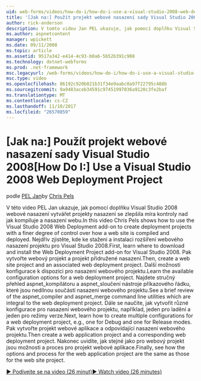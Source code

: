 ```yaml
---
uid: web-forms/videos/how-do-i/how-do-i-use-a-visual-studio-2008-web-deployment-project
title: '[Jak na:] Použít projekt webové nasazení sady Visual Studio 2008 | Microsoft Docs'
author: rick-anderson
description: V tomto videu Jan PEL ukazuje, jak pomocí doplňku Visual Studio 2008 webové nasazení vytvářet projekty nasazení se zlepšila míra kontroly nad postupy...
ms.author: aspnetcontent
manager: wpickett
ms.date: 09/11/2008
ms.topic: article
ms.assetid: 9517a342-e414-4c93-b0a6-5b52b391c908
ms.technology: dotnet-webforms
ms.prod: .net-framework
msc.legacyurl: /web-forms/videos/how-do-i/how-do-i-use-a-visual-studio-2008-web-deployment-project
msc.type: video
ms.openlocfilehash: 86192c920b021b31f34e9aabc0a97f22795c488b
ms.sourcegitcommit: 9a9483aceb34591c97451997036a9120c3fe2baf
ms.translationtype: MT
ms.contentlocale: cs-CZ
ms.lasthandoff: 11/10/2017
ms.locfileid: "26570859"
---
```

<a name="how-do-i-use-a-visual-studio-2008-web-deployment-project"></a><span data-ttu-id="d8ed4-103">[Jak na:] Použít projekt webové nasazení sady Visual Studio 2008</span><span class="sxs-lookup"><span data-stu-id="d8ed4-103">[How Do I:] Use a Visual Studio 2008 Web Deployment Project</span></span>
====================
<span data-ttu-id="d8ed4-104">podle [PEL Jan](https://twitter.com/chrispels)</span><span class="sxs-lookup"><span data-stu-id="d8ed4-104">by [Chris Pels](https://twitter.com/chrispels)</span></span>

<span data-ttu-id="d8ed4-105">V této video PEL Jan ukazuje, jak pomocí doplňku Visual Studio 2008 webové nasazení vytvářet projekty nasazení se zlepšila míra kontroly nad jak kompiluje a nasazení webu.</span><span class="sxs-lookup"><span data-stu-id="d8ed4-105">In this video Chris Pels shows how to use the Visual Studio 2008 Web Deployment add-on to create deployment projects with a finer degree of control over how a web site is compiled and deployed.</span></span> <span data-ttu-id="d8ed4-106">Nejdřív zjistěte, kde ke stažení a instalaci rozšíření webového nasazení projektu pro Visual Studio 2008.</span><span class="sxs-lookup"><span data-stu-id="d8ed4-106">First, learn where to download and install the Web Deployment Project add-on for Visual Studio 2008.</span></span> <span data-ttu-id="d8ed4-107">Pak vytvořte webový projekt a projekt přidružené nasazení.</span><span class="sxs-lookup"><span data-stu-id="d8ed4-107">Then, create a web site project and an associated web deployment project.</span></span> <span data-ttu-id="d8ed4-108">Další možnosti konfigurace k dispozici pro nasazení webového projektu.</span><span class="sxs-lookup"><span data-stu-id="d8ed4-108">Learn the available configuration options for a web deployment project.</span></span> <span data-ttu-id="d8ed4-109">Najdete stručný přehled aspnet\_kompilátoru a aspnet\_sloučení nástroje příkazového řádku, které jsou nedílnou součástí nasazení webového projektu.</span><span class="sxs-lookup"><span data-stu-id="d8ed4-109">See a brief review of the aspnet\_compiler and aspnet\_merge command line utilities which are integral to the web deployment project.</span></span> <span data-ttu-id="d8ed4-110">Dále se naučíte, jak vytvořit různé konfigurace pro nasazení webového projektu, například, jeden pro ladění a jeden pro režimy verze.</span><span class="sxs-lookup"><span data-stu-id="d8ed4-110">Next, learn how to create multiple configurations for a web deployment project, e.g., one for Debug and one for Release modes.</span></span> <span data-ttu-id="d8ed4-111">Pak vytvořte projekt webové aplikace a odpovídající nasazení webového projektu.</span><span class="sxs-lookup"><span data-stu-id="d8ed4-111">Then create a web application project and a corresponding web deployment project.</span></span> <span data-ttu-id="d8ed4-112">Nakonec uvidíte, jak stejné jako pro webový projekt jsou možnosti a proces pro projekt webové aplikace.</span><span class="sxs-lookup"><span data-stu-id="d8ed4-112">Finally, see how the options and process for the web application project are the same as those for the web site project.</span></span>

[<span data-ttu-id="d8ed4-113">&#9654; Podívejte se na video (26 minut)</span><span class="sxs-lookup"><span data-stu-id="d8ed4-113">&#9654; Watch video (26 minutes)</span></span>](https://channel9.msdn.com/Blogs/ASP-NET-Site-Videos/how-do-i-use-a-visual-studio-2008-web-deployment-project)
